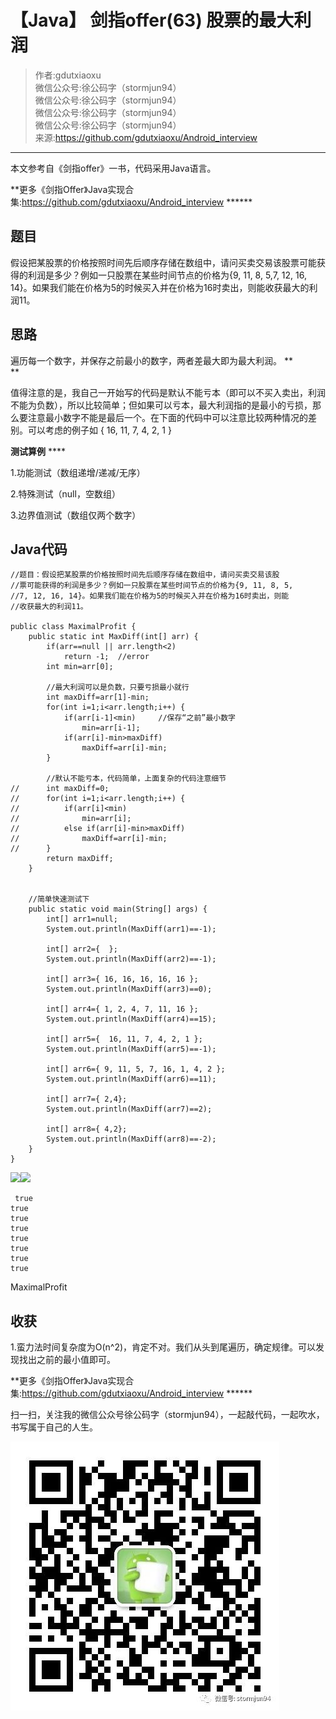 # 【Java】 剑指offer(63) 股票的最大利润  
  
> 作者:gdutxiaoxu<br/> 微信公众号:徐公码字（stormjun94）<br/>微信公众号:徐公码字（stormjun94）<br/>微信公众号:徐公码字（stormjun94）<br/>微信公众号:徐公码字（stormjun94）<br/>来源:https://github.com/gdutxiaoxu/Android_interview

****

本文参考自《剑指offer》一书，代码采用Java语言。

**更多《剑指Offer》Java实现合集:https://github.com/gdutxiaoxu/Android_interview ******

## 题目

假设把某股票的价格按照时间先后顺序存储在数组中，请问买卖交易该股票可能获得的利润是多少？例如一只股票在某些时间节点的价格为{9, 11, 8, 5,7,
12, 16, 14}。如果我们能在价格为5的时候买入并在价格为16时卖出，则能收获最大的利润11。

## 思路

遍历每一个数字，并保存之前最小的数字，两者差最大即为最大利润。 **  
**

值得注意的是，我自己一开始写的代码是默认不能亏本（即可以不买入卖出，利润不能为负数），所以比较简单；但如果可以亏本，最大利润指的是最小的亏损，那么要注意最小数字不能是最后一个。在下面的代码中可以注意比较两种情况的差别。可以考虑的例子如
{  16, 11, 7, 4, 2, 1 }

**测试算例** ****

1.功能测试（数组递增/递减/无序）

2.特殊测试（null，空数组）

3.边界值测试（数组仅两个数字）

## **Java代码**

    
    
    //题目：假设把某股票的价格按照时间先后顺序存储在数组中，请问买卖交易该股
    //票可能获得的利润是多少？例如一只股票在某些时间节点的价格为{9, 11, 8, 5,
    //7, 12, 16, 14}。如果我们能在价格为5的时候买入并在价格为16时卖出，则能
    //收获最大的利润11。
    
    public class MaximalProfit {
    	public static int MaxDiff(int[] arr) {
    		if(arr==null || arr.length<2)
    			return -1;  //error
    		int min=arr[0];
    		
    		//最大利润可以是负数，只要亏损最小就行
    		int maxDiff=arr[1]-min;  
    		for(int i=1;i<arr.length;i++) {
    			if(arr[i-1]<min)     //保存“之前”最小数字
    				min=arr[i-1];   
    			if(arr[i]-min>maxDiff)
    				maxDiff=arr[i]-min;
    		}
    		
    		//默认不能亏本，代码简单，上面复杂的代码注意细节
    //		int maxDiff=0;  
    //		for(int i=1;i<arr.length;i++) {
    //			if(arr[i]<min)
    //				min=arr[i];
    //			else if(arr[i]-min>maxDiff)
    //				maxDiff=arr[i]-min;
    //		}
    		return maxDiff;
    	}
    	
    	
    	//简单快速测试下
    	public static void main(String[] args) {
    		int[] arr1=null;
    		System.out.println(MaxDiff(arr1)==-1);
    		
    		int[] arr2={  };
    		System.out.println(MaxDiff(arr2)==-1);
    		
    		int[] arr3={ 16, 16, 16, 16, 16 };
    		System.out.println(MaxDiff(arr3)==0);
    		
    		int[] arr4={ 1, 2, 4, 7, 11, 16 };
    		System.out.println(MaxDiff(arr4)==15);
    		
    		int[] arr5={  16, 11, 7, 4, 2, 1 };
    		System.out.println(MaxDiff(arr5)==-1);
    		
    		int[] arr6={ 9, 11, 5, 7, 16, 1, 4, 2 };
    		System.out.println(MaxDiff(arr6)==11);
    		
    		int[] arr7={ 2,4};
    		System.out.println(MaxDiff(arr7)==2);
    		
    		int[] arr8={ 4,2};
    		System.out.println(MaxDiff(arr8)==-2);	
    	}
    }
    

![](https://images.cnblogs.com/OutliningIndicators/ContractedBlock.gif)![](https://images.cnblogs.com/OutliningIndicators/ExpandedBlockStart.gif)

    
    
     true
    true
    true
    true
    true
    true
    true
    true

MaximalProfit

## **收获**

1.蛮力法时间复杂度为O(n^2)，肯定不对。我们从头到尾遍历，确定规律。可以发现找出之前的最小值即可。

**更多《剑指Offer》Java实现合集:https://github.com/gdutxiaoxu/Android_interview ******

扫一扫，关注我的微信公众号徐公码字（stormjun94），一起敲代码，一起吹水，书写属于自己的人生。

![](https://raw.githubusercontent.com/gdutxiaoxu/blog_pic/master/offer/20200722234908.png)